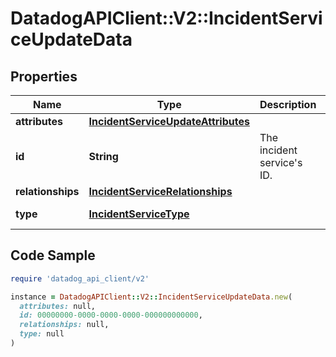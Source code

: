 # DatadogAPIClient::V2::IncidentServiceUpdateData

## Properties

| Name | Type | Description | Notes |
| ---- | ---- | ----------- | ----- |
| **attributes** | [**IncidentServiceUpdateAttributes**](IncidentServiceUpdateAttributes.md) |  | [optional] |
| **id** | **String** | The incident service&#39;s ID. |  |
| **relationships** | [**IncidentServiceRelationships**](IncidentServiceRelationships.md) |  | [optional] |
| **type** | [**IncidentServiceType**](IncidentServiceType.md) |  | [default to &#39;services&#39;] |

## Code Sample

```ruby
require 'datadog_api_client/v2'

instance = DatadogAPIClient::V2::IncidentServiceUpdateData.new(
  attributes: null,
  id: 00000000-0000-0000-0000-000000000000,
  relationships: null,
  type: null
)
```

